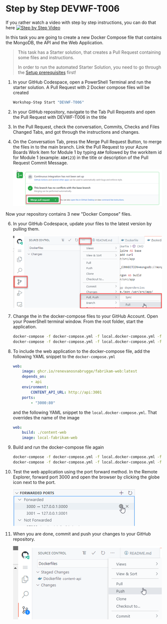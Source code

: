 # Step by Step DEVWF-T006

If you rather watch a video with step by step instructions, you can do that here
[![Step by Step Video](https://img.youtube.com/vi/ADth4SspHxE/0.jpg)](https://www.youtube.com/watch?v=ADth4SspHxE)

In this task you are going to create a new Docker Compose file that contains the MongoDB, the API and the Web Application.

>This task has a Starter solution, that creates a Pull Request containing some files and instructions. 
>
> In order to run the automated Starter Solution, you need to go through the [Setup prerequisites](/Challenges/Prerequisites/Readme.md) first!

1. In your GitHub Codespace, open a PowerShell Terminal and run the starter solution. A Pull Request with 2 Docker compose files will be created

    ```bash
    Workshop-Step Start "DEVWF-T006"
    ```

2. In your GitHub repository, navigate to the Tab Pull Requests and open the Pull Request with DEVWF-T006 in the title

3. In the Pull Request, check the conversation, Commits, Checks and Files Changed Tabs, and got through the instructions and changes.

4. On the Conversation Tab, press the Merge Pull Request Button, to merge the files in to the main branch. Link the Pull Request to your Azure Boards Work item for Module 1 by typing `AB#` followed by the workitem id for Module 1 (example: `AB#123`) in the title or description of the Pull Request Commit Message. 

    ![Shows the button for merging a Pull Request in GitHub](/Assets/mergePullRequest.png)

Now your repository contains 3 new "Docker Compose" files.

6. In your GitHub Codespace, update your files to the latest version by pulling them.

    ![](/Assets/2020-10-05-12-10-11.png)

7. Change the <yourgithubaccount> in the docker-compose files to your GitHub Account. Open your PowerShell terminal window. From the root folder, start the application.

    ```bash
    docker-compose -f docker-compose.yml -f local.docker-compose.yml -f docker-compose.init.yml build
    docker-compose -f docker-compose.yml -f local.docker-compose.yml -f docker-compose.init.yml up
    ```

8. To include the web application to the docker-compose file, add the following YAML snippet to the `docker-compose.yml`

    ```YAML
    web:
        image: ghcr.io/renevanosnabrugge/fabrikam-web:latest
        depends_on:
            - api
        environment:
            CONTENT_API_URL: http://api:3001
        ports:
            - "3000:80"       
    ```

   and the following YAML snippet to the `local.docker-compose.yml`. That overrides the name of the image

    ```YAML
    web:
        build: ./content-web
        image: local-fabrikam-web
    ```

9. Build and run the docker-compose file again 

    ```bash
    docker-compose -f docker-compose.yml -f local.docker-compose.yml -f docker-compose.init.yml build
    docker-compose -f docker-compose.yml -f local.docker-compose.yml -f docker-compose.init.yml up
    ```

10. Test the web application using the port forward method. In the Remote Explorer, forward port 3000 and open the browser by clicking the globe icon next to the port. 

    ![](/Assets/OpenBrowser.png)

11. When you are done, commit and push your changes to your GitHub repository.

    ![](/Assets/commitandpush.png)


